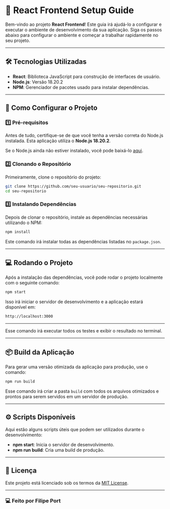 
# 🌟 React Frontend Setup Guide

Bem-vindo ao projeto **React Frontend**! Este guia irá ajudá-lo a configurar e executar o ambiente de desenvolvimento da sua aplicação. Siga os passos abaixo para configurar o ambiente e começar a trabalhar rapidamente no seu projeto.

---

## 🛠️ Tecnologias Utilizadas

- **React**: Biblioteca JavaScript para construção de interfaces de usuário.
- **Node.js**: Versão 18.20.2
- **NPM**: Gerenciador de pacotes usado para instalar dependências.

---

## 🚀 Como Configurar o Projeto

### 1️⃣ Pré-requisitos

Antes de tudo, certifique-se de que você tenha a versão correta do Node.js instalada. Esta aplicação utiliza o **Node.js 18.20.2**.

Se o Node.js ainda não estiver instalado, você pode baixá-lo [aqui](https://nodejs.org/en/).

### 2️⃣ Clonando o Repositório

Primeiramente, clone o repositório do projeto:

```bash
git clone https://github.com/seu-usuario/seu-repositorio.git
cd seu-repositorio
```

### 3️⃣ Instalando Dependências

Depois de clonar o repositório, instale as dependências necessárias utilizando o NPM:

```bash
npm install
```

Este comando irá instalar todas as dependências listadas no `package.json`.

---

## 💻 Rodando o Projeto

Após a instalação das dependências, você pode rodar o projeto localmente com o seguinte comando:

```bash
npm start
```

Isso irá iniciar o servidor de desenvolvimento e a aplicação estará disponível em:

```bash
http://localhost:3000
```

---

Esse comando irá executar todos os testes e exibir o resultado no terminal.

---

## 📦 Build da Aplicação

Para gerar uma versão otimizada da aplicação para produção, use o comando:

```bash
npm run build
```

Esse comando irá criar a pasta `build` com todos os arquivos otimizados e prontos para serem servidos em um servidor de produção.

---

## ⚙️ Scripts Disponíveis

Aqui estão alguns scripts úteis que podem ser utilizados durante o desenvolvimento:

- **npm start**: Inicia o servidor de desenvolvimento.
- **npm run build**: Cria uma build de produção.

---

## 📝 Licença

Este projeto está licenciado sob os termos da [MIT License](LICENSE).

---

### 💻 Feito por Filipe Port
